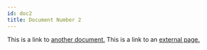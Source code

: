 ```yaml
---
id: doc2
title: Document Number 2
---
```


This is a link to [another document.](./about/doc3.md) This is a link to an [external page.](http://www.example.com/)

